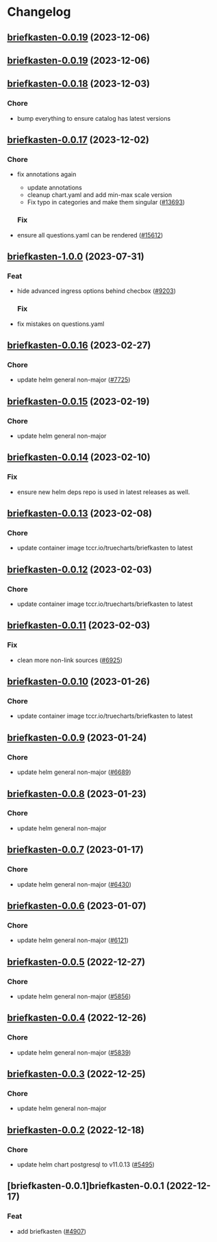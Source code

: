 # Changelog



## [briefkasten-0.0.19](https://github.com/truecharts/charts/compare/briefkasten-0.0.18...briefkasten-0.0.19) (2023-12-06)




## [briefkasten-0.0.19](https://github.com/truecharts/charts/compare/briefkasten-0.0.18...briefkasten-0.0.19) (2023-12-06)




## [briefkasten-0.0.18](https://github.com/truecharts/charts/compare/briefkasten-0.0.17...briefkasten-0.0.18) (2023-12-03)

### Chore

- bump everything to ensure catalog has latest versions
  
  


## [briefkasten-0.0.17](https://github.com/truecharts/charts/compare/briefkasten-1.0.0...briefkasten-0.0.17) (2023-12-02)

### Chore

- fix annotations again
  - update annotations
  - cleanup chart.yaml and add min-max scale version
  - Fix typo in categories and make them singular ([#13693](https://github.com/truecharts/charts/issues/13693))
  
  ### Fix

- ensure all questions.yaml can be rendered ([#15612](https://github.com/truecharts/charts/issues/15612))
  
  











## [briefkasten-1.0.0](https://github.com/truecharts/charts/compare/briefkasten-0.0.16...briefkasten-1.0.0) (2023-07-31)

### Feat

- hide advanced ingress options behind checbox ([#9203](https://github.com/truecharts/charts/issues/9203))
  
  ### Fix

- fix mistakes on questions.yaml
  
  


## [briefkasten-0.0.16](https://github.com/truecharts/charts/compare/briefkasten-0.0.15...briefkasten-0.0.16) (2023-02-27)

### Chore

- update helm general non-major ([#7725](https://github.com/truecharts/charts/issues/7725))
  
  


## [briefkasten-0.0.15](https://github.com/truecharts/charts/compare/briefkasten-0.0.14...briefkasten-0.0.15) (2023-02-19)

### Chore

- update helm general non-major
  
  


## [briefkasten-0.0.14](https://github.com/truecharts/charts/compare/briefkasten-0.0.13...briefkasten-0.0.14) (2023-02-10)

### Fix

- ensure new helm deps repo is used in latest releases as well.
  
  


## [briefkasten-0.0.13](https://github.com/truecharts/charts/compare/briefkasten-0.0.12...briefkasten-0.0.13) (2023-02-08)

### Chore

- update container image tccr.io/truecharts/briefkasten to latest
  
  


## [briefkasten-0.0.12](https://github.com/truecharts/charts/compare/briefkasten-0.0.11...briefkasten-0.0.12) (2023-02-03)

### Chore

- update container image tccr.io/truecharts/briefkasten to latest
  
  


## [briefkasten-0.0.11](https://github.com/truecharts/charts/compare/briefkasten-0.0.10...briefkasten-0.0.11) (2023-02-03)

### Fix

-  clean more non-link sources ([#6925](https://github.com/truecharts/charts/issues/6925))
  
  


## [briefkasten-0.0.10](https://github.com/truecharts/charts/compare/briefkasten-0.0.9...briefkasten-0.0.10) (2023-01-26)

### Chore

- update container image tccr.io/truecharts/briefkasten to latest
  
  


## [briefkasten-0.0.9](https://github.com/truecharts/charts/compare/briefkasten-0.0.8...briefkasten-0.0.9) (2023-01-24)

### Chore

- update helm general non-major ([#6689](https://github.com/truecharts/charts/issues/6689))
  
  


## [briefkasten-0.0.8](https://github.com/truecharts/charts/compare/briefkasten-0.0.7...briefkasten-0.0.8) (2023-01-23)

### Chore

- update helm general non-major
  
  


## [briefkasten-0.0.7](https://github.com/truecharts/charts/compare/briefkasten-0.0.6...briefkasten-0.0.7) (2023-01-17)

### Chore

- update helm general non-major ([#6430](https://github.com/truecharts/charts/issues/6430))
  
  


## [briefkasten-0.0.6](https://github.com/truecharts/charts/compare/briefkasten-0.0.5...briefkasten-0.0.6) (2023-01-07)

### Chore

- update helm general non-major ([#6121](https://github.com/truecharts/charts/issues/6121))
  
  


## [briefkasten-0.0.5](https://github.com/truecharts/charts/compare/briefkasten-0.0.4...briefkasten-0.0.5) (2022-12-27)

### Chore

- update helm general non-major ([#5856](https://github.com/truecharts/charts/issues/5856))
  
  


## [briefkasten-0.0.4](https://github.com/truecharts/charts/compare/briefkasten-0.0.3...briefkasten-0.0.4) (2022-12-26)

### Chore

- update helm general non-major ([#5839](https://github.com/truecharts/charts/issues/5839))
  
  


## [briefkasten-0.0.3](https://github.com/truecharts/charts/compare/briefkasten-0.0.2...briefkasten-0.0.3) (2022-12-25)

### Chore

- update helm general non-major
  
  


## [briefkasten-0.0.2](https://github.com/truecharts/charts/compare/briefkasten-0.0.1...briefkasten-0.0.2) (2022-12-18)

### Chore

- update helm chart postgresql to v11.0.13 ([#5495](https://github.com/truecharts/charts/issues/5495))
  
  


## [briefkasten-0.0.1]briefkasten-0.0.1 (2022-12-17)

### Feat

- add briefkasten ([#4907](https://github.com/truecharts/charts/issues/4907))
  
  